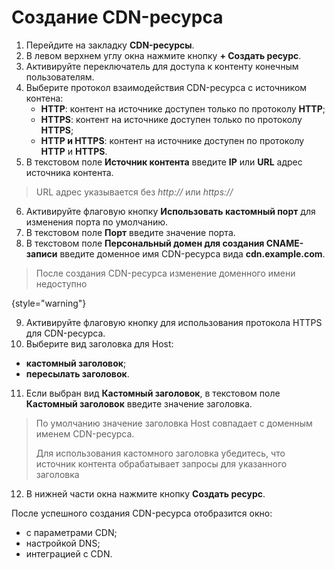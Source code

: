 # Создание CDN-ресурса

1. Перейдите на закладку **CDN-ресурсы**.
2. В левом верхнем углу окна нажмите кнопку **+ Создать ресурс**.
3. Активируйте переключатель для доступа к контенту конечным пользователям.
4. Выберите протокол взаимодействия CDN-ресурса с источником контена:
   - **HTTP**: контент на источнике доступен только по протоколу **HTTP**;
   - **HTTPS**: контент на источнике доступен только по протоколу **HTTPS**;
   - **HTTP и HTTPS**: контент на источнике доступен по протоколу **HTTP** и **HTTPS**.
5. В текстовом поле **Источник контента** введите **IP** или **URL** адрес источника контента.

> URL адрес указывается без _http://_ или _https://_

6. Активируйте флаговую кнопку **Использовать кастомный порт** для изменения порта по умолчанию.
7. В текстовом поле **Порт** введите значение порта.
8. В текстовом поле **Персональный домен для создания CNAME-записи** введите доменное имя CDN-ресурса вида **cdn.example.com**.

> После создания CDN-ресурса изменение доменного имени недоступно
> 
{style="warning"}

9. Активируйте флаговую кнопку для использования протокола HTTPS для CDN-ресурса.
10. Выберите вид заголовка для Host:
 - **кастомный заголовок**;
 - **пересылать заголовок**.
11. Если выбран вид **Кастомный заголовок**, в текстовом поле **Кастомный заголовок** введите значение заголовка.

> По умолчанию значение заголовка Host совпадает с доменным именем CDN-ресурса.
> 
> Для использования кастомного заголовка убедитесь, что источник контента обрабатывает запросы для указанного заголовка

12. В нижней части окна нажмите кнопку **Создать ресурс**.

После успешного создания CDN-ресурса отобразится окно:
- с параметрами CDN;
- настройкой DNS;
- интеграцией с CDN.
